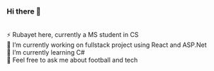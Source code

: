 ### Hi there 👋
<br>⚡ Rubayet here, currently a MS student in CS
<br>🔭 I’m currently working on fullstack project using React and ASP.Net
<br>🌱 I’m currently learning C#
<br>💬 Feel free to ask me about football and tech
